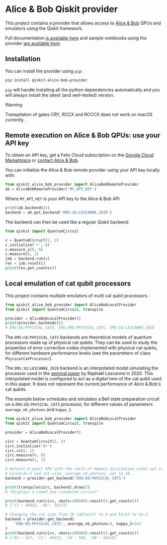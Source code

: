 # Alice & Bob Qiskit provider

This project contains a provider that allows access to
[Alice & Bob](https://alice-bob.com/) QPUs and emulators using
the Qiskit framework.

Full documentation
[is available here](https://felis.alice-bob.com/docs/)
and sample notebooks using the provider
[are available here](https://github.com/Alice-Bob-SW/felis/tree/main/samples).

## Installation

You can install the provider using `pip`:

```bash
pip install qiskit-alice-bob-provider
```

`pip` will handle installing all the python dependencies automatically and you
will always install the  latest (and well-tested) version.

> [!WARNING]
> Transpilation of gates CRY, RCCX and RCCCX does not work on macOS currently.

## Remote execution on Alice & Bob QPUs: use your API key

To obtain an API key, get a Felis Cloud subscription on the [Google Cloud Marketplace](https://console.cloud.google.com/marketplace/product/cloud-prod-0/felis-cloud) or [contact Alice & Bob](https://alice-bob.com/contact/).

You can initialize the Alice & Bob remote provider using your API key
locally with:

```python
from qiskit_alice_bob_provider import AliceBobRemoteProvider
ab = AliceBobRemoteProvider('MY_API_KEY')
```

Where `MY_API_KEY` is your API key to the Alice & Bob API.

```python
print(ab.backends())
backend = ab.get_backend('EMU:1Q:LESCANNE_2020')
```

The backend can then be used like a regular Qiskit backend:

```python
from qiskit import QuantumCircuit

c = QuantumCircuit(1, 2)
c.initialize('+', 0)
c.measure_x(0, 0)
c.measure(0, 1)
job = backend.run(c)
res = job.result()
print(res.get_counts())
```

## Local emulation of cat qubit processors

This project contains multiple emulators of multi cat qubit processors.

```python
from qiskit_alice_bob_provider import AliceBobLocalProvider
from qiskit import QuantumCircuit, transpile

provider = AliceBobLocalProvider()
print(provider.backends())
# EMU:6Q:PHYSICAL_CATS, EMU:40Q:PHYSICAL_CATS, EMU:1Q:LESCANNE_2020
```

The `EMU:nQ:PHYSICAL_CATS` backends are theoretical models of quantum processors made
up of physical cat qubits.
They can be used to study the properties of error correction codes implemented
with physical cat qubits, for different hardware performance levels
(see the parameters of class `PhysicalCatProcessor`).

The `EMU:1Q:LESCANNE_2020` backend is an interpolated model simulating the processor
used in the [seminal paper](https://arxiv.org/pdf/1907.11729.pdf) by Raphaël
Lescanne in 2020.
This interpolated model is configured to act as a digital twin of the cat qubit
used in this paper.
It does not represent the current performance of Alice & Bob's cat qubits.

The example below schedules and simulates a Bell state preparation circuit on
a `EMU:6Q:PHYSICAL_CATS` processor, for different values of parameters
`average_nb_photons` and `kappa_2`.

```python
from qiskit_alice_bob_provider import AliceBobLocalProvider
from qiskit import QuantumCircuit, transpile

provider = AliceBobLocalProvider()

circ = QuantumCircuit(2, 2)
circ.initialize('0+')
circ.cx(0, 1)
circ.measure(0, 0)
circ.measure(1, 1)

# Default 6-qubit QPU with the ratio of memory dissipation rates set to
# k1/k2=1e-5 and cat size, average_nb_photons, set to 16.
backend = provider.get_backend('EMU:6Q:PHYSICAL_CATS')

print(transpile(circ, backend).draw())
# *Displays a timed and scheduled circuit*

print(backend.run(circ, shots=100000).result().get_counts())
# {'11': 49823, '00': 50177}

# Changing the cat size from 16 (default) to 4 and k1/k2 to 1e-2.
backend = provider.get_backend(
    'EMU:6Q:PHYSICAL_CATS', average_nb_photons=4, kappa_2=1e4
)
print(backend.run(circ, shots=100000).result().get_counts())
# {'01': 557, '11': 49422, '10': 596, '00': 49425}
```
